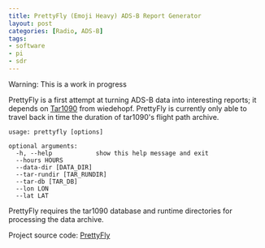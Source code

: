 ```yaml
---
title: PrettyFly (Emoji Heavy) ADS-B Report Generator
layout: post
categories: [Radio, ADS-B]
tags:
- software
- pi
- sdr
---
```


Warning: This is a work in progress

PrettyFly is a first attempt at turning ADS-B data into interesting reports; it depends on 
[Tar1090](https://github.com/wiedehopf/tar1090) from wiedehopf.  PrettyFly is currently only
able to travel back in time the duration of tar1090's flight path archive.

```
usage: prettyfly [options]

optional arguments:
  -h, --help            show this help message and exit
  --hours HOURS
  --data-dir [DATA_DIR]
  --tar-rundir [TAR_RUNDIR]
  --tar-db [TAR_DB]
  --lon LON
  --lat LAT
```

PrettyFly requires the tar1090 database and runtime directories for processing the data archive.

Project source code: [PrettyFly](https://github.com/jaredquinn/prettyfly)

